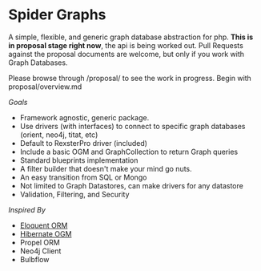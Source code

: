# Spider Graphs
A simple, flexible, and generic graph database abstraction for php. **This is in proposal stage right now**, the api is being worked out.
Pull Requests against the proposal documents are welcome, but only if you work with Graph Databases.

Please browse through /proposal/ to see the work in progress. Begin with proposal/overview.md

*Goals*
  * Framework agnostic, generic package.
  * Use drivers (with interfaces) to connect to specific graph databases (orient, neo4j, titat, etc)
  * Default to RexsterPro driver (included)
  * Include a basic OGM and GraphCollection to return Graph queries
  * Standard blueprints implementation
  * A filter builder that doesn't make your mind go nuts.
  * An easy transition from SQL or Mongo
  * Not limited to Graph Datastores, can make drivers for any datastore
  * Validation, Filtering, and Security

*Inspired By*
  * [Eloquent ORM](http://laravel.com/docs/5.0/eloquent)
  * [Hibernate OGM](http://hibernate.org/ogm/)
  * Propel ORM
  * Neo4j Client
  * Bulbflow
  
  
